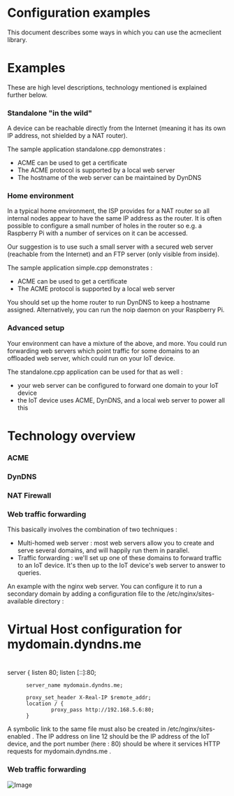 # Configuration examples
This document describes some ways in which you can use the acmeclient library.

# Examples

These are high level descriptions, technology mentioned is explained further below.

### Standalone "in the wild"

A device can be reachable directly from the Internet (meaning it has its own IP address, not shielded by a NAT router).

The sample application standalone.cpp demonstrates :
- ACME can be used to get a certificate
- The ACME protocol is supported by a local web server
- The hostname of the web server can be maintained by DynDNS

### Home environment

In a typical home environment, the ISP provides for a NAT router so all internal nodes appear to have the same IP address as the router.  It is often possible to configure a small number of holes in the router so e.g. a Raspberry Pi with a number of services on it can be accessed.

Our suggestion is to use such a small server with a secured web server (reachable from the Internet) and an FTP server (only visible from inside).

The sample application simple.cpp demonstrates :
- ACME can be used to get a certificate
- The ACME protocol is supported by a local web server

You should set up the home router to run DynDNS to keep a hostname assigned. Alternatively, you can run the noip daemon on your Raspberry Pi.

### Advanced setup

Your environment can have a mixture of the above, and more. You could run forwarding web servers which point traffic for some domains to an offloaded web server, which could run on your IoT device.

The standalone.cpp application can be used for that as well :
- your web server can be configured to forward one domain to your IoT device
- the IoT device uses ACME, DynDNS, and a local web server to power all this 

# Technology overview

### ACME

### DynDNS

### NAT Firewall

### Web traffic forwarding

This basically involves the combination of two techniques :
- Multi-homed web server : most web servers allow you to create and serve several domains, and will happily run them in parallel.
- Traffic forwarding : we'll set up one of these domains to forward traffic to an IoT device. It's then up to the IoT device's web server to answer to queries.

An example with the nginx web server. You can configure it to run a secondary domain by adding a configuration file to the /etc/nginx/sites-available directory :

  
  #
  # Virtual Host configuration for mydomain.dyndns.me
  #
  server {
          listen 80;
          listen [::]:80;
  
          server_name mydomain.dyndns.me;
  
          proxy_set_header X-Real-IP $remote_addr;
          location / {
                  proxy_pass http://192.168.5.6:80;
          }

A symbolic link to the same file must also be created in /etc/nginx/sites-enabled .
The IP address on line 12 should be the IP address of the IoT device, and the port number (here : 80) should be where it services HTTP requests for mydomain.dyndns.me .

### Web traffic forwarding

![Image](Drawing-pictures.png "drawing")
